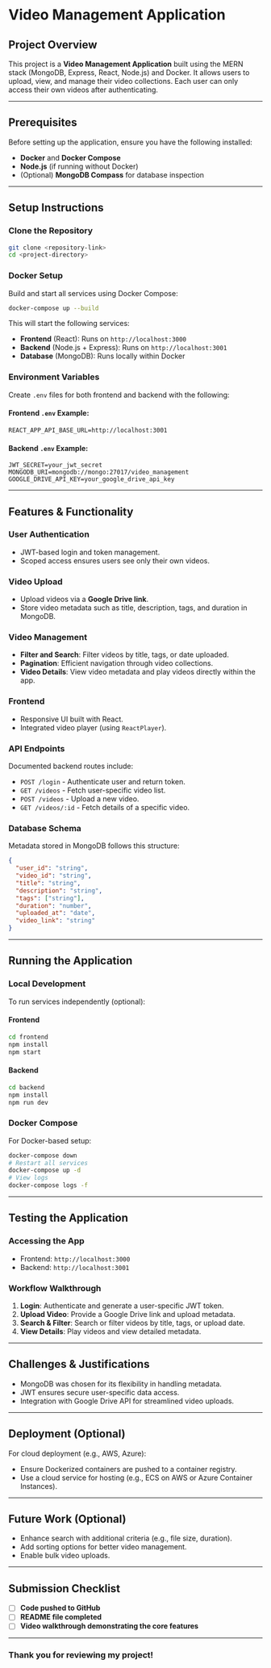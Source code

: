 # Video Management Application

## Project Overview
This project is a **Video Management Application** built using the MERN stack (MongoDB, Express, React, Node.js) and Docker. It allows users to upload, view, and manage their video collections. Each user can only access their own videos after authenticating.

---

## Prerequisites
Before setting up the application, ensure you have the following installed:

- **Docker** and **Docker Compose**
- **Node.js** (if running without Docker)
- (Optional) **MongoDB Compass** for database inspection

---

## Setup Instructions

### Clone the Repository
```bash
git clone <repository-link>
cd <project-directory>
```

### Docker Setup
Build and start all services using Docker Compose:
```bash
docker-compose up --build
```
This will start the following services:
- **Frontend** (React): Runs on `http://localhost:3000`
- **Backend** (Node.js + Express): Runs on `http://localhost:3001`
- **Database** (MongoDB): Runs locally within Docker

### Environment Variables
Create `.env` files for both frontend and backend with the following:

#### Frontend `.env` Example:
```
REACT_APP_API_BASE_URL=http://localhost:3001
```

#### Backend `.env` Example:
```
JWT_SECRET=your_jwt_secret
MONGODB_URI=mongodb://mongo:27017/video_management
GOOGLE_DRIVE_API_KEY=your_google_drive_api_key
```

---

## Features & Functionality

### User Authentication
- JWT-based login and token management.
- Scoped access ensures users see only their own videos.

### Video Upload
- Upload videos via a **Google Drive link**.
- Store video metadata such as title, description, tags, and duration in MongoDB.

### Video Management
- **Filter and Search**: Filter videos by title, tags, or date uploaded.
- **Pagination**: Efficient navigation through video collections.
- **Video Details**: View video metadata and play videos directly within the app.

### Frontend
- Responsive UI built with React.
- Integrated video player (using `ReactPlayer`).

### API Endpoints
Documented backend routes include:
- `POST /login` - Authenticate user and return token.
- `GET /videos` - Fetch user-specific video list.
- `POST /videos` - Upload a new video.
- `GET /videos/:id` - Fetch details of a specific video.

### Database Schema
Metadata stored in MongoDB follows this structure:
```json
{
  "user_id": "string",
  "video_id": "string",
  "title": "string",
  "description": "string",
  "tags": ["string"],
  "duration": "number",
  "uploaded_at": "date",
  "video_link": "string"
}
```

---

## Running the Application

### Local Development
To run services independently (optional):

#### Frontend
```bash
cd frontend
npm install
npm start
```

#### Backend
```bash
cd backend
npm install
npm run dev
```

### Docker Compose
For Docker-based setup:
```bash
docker-compose down
# Restart all services
docker-compose up -d
# View logs
docker-compose logs -f
```

---

## Testing the Application

### Accessing the App
- Frontend: `http://localhost:3000`
- Backend: `http://localhost:3001`

### Workflow Walkthrough
1. **Login**: Authenticate and generate a user-specific JWT token.
2. **Upload Video**: Provide a Google Drive link and upload metadata.
3. **Search & Filter**: Search or filter videos by title, tags, or upload date.
4. **View Details**: Play videos and view detailed metadata.

---

## Challenges & Justifications
- MongoDB was chosen for its flexibility in handling metadata.
- JWT ensures secure user-specific data access.
- Integration with Google Drive API for streamlined video uploads.

---

## Deployment (Optional)
For cloud deployment (e.g., AWS, Azure):
- Ensure Dockerized containers are pushed to a container registry.
- Use a cloud service for hosting (e.g., ECS on AWS or Azure Container Instances).

---

## Future Work (Optional)
- Enhance search with additional criteria (e.g., file size, duration).
- Add sorting options for better video management.
- Enable bulk video uploads.

---

## Submission Checklist
- [ ] **Code pushed to GitHub**
- [ ] **README file completed**
- [ ] **Video walkthrough demonstrating the core features**

---

### Thank you for reviewing my project!